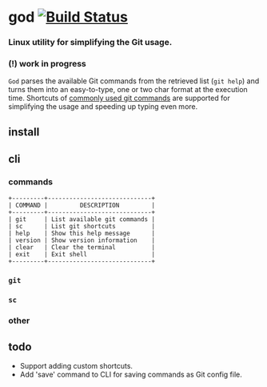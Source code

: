 # god [![Build Status](https://travis-ci.org/KeyLo99/God.svg?branch=master)](https://travis-ci.org/KeyLo99/God)

### Linux utility for simplifying the Git usage.

### (!) work in progress

`God` parses the available Git commands from the retrieved list (`git help`) and turns them into an easy-to-type, one or two char format at the execution time.
Shortcuts of [commonly used git commands](https://github.com/joshnh/Git-Commands) are supported for simplifying the usage and speeding up typing even more.

## install

## cli

### commands

```
+---------+-----------------------------+
| COMMAND |         DESCRIPTION         |
+---------+-----------------------------+
| git     | List available git commands |
| sc      | List git shortcuts          |
| help    | Show this help message      |
| version | Show version information    |
| clear   | Clear the terminal          |
| exit    | Exit shell                  |
+---------+-----------------------------+
```

### `git`

### `sc`

### other

## todo

* Support adding custom shortcuts.
* Add 'save' command to CLI for saving commands as Git config file.